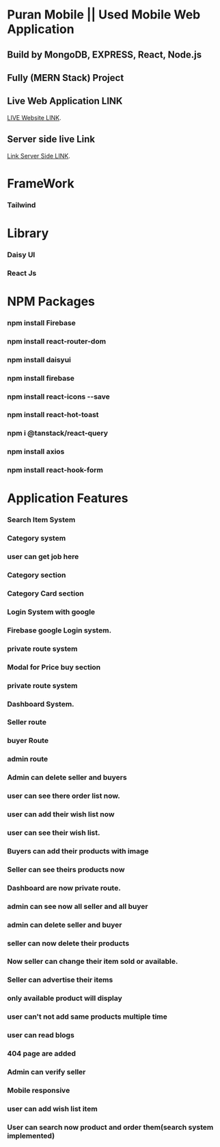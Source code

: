 # Puran Mobile || Used Mobile Web Application 
## Build by MongoDB, EXPRESS, React, Node.js 
## Fully (MERN Stack) Project  

## Live Web Application LINK
 [LIVE Website LINK](https://puran-mobile.web.app).



## Server side live Link

 [Link Server Side LINK](https://puran-mobile-server-side.vercel.app).


# FrameWork
### Tailwind



# Library 
### Daisy UI
### React Js



# NPM  Packages
### npm install Firebase
### npm install react-router-dom
### npm install daisyui
### npm install firebase
### npm install react-icons --save
### npm install react-hot-toast
### npm i @tanstack/react-query
###  npm install axios
### npm install react-hook-form








# Application Features
### Search Item System 
### Category system
### user can get job here
### Category section 
### Category Card section
### Login System with google
### Firebase google Login system.
### private route system
### Modal for Price buy section
### private route system
### Dashboard System.
### Seller route
### buyer Route
### admin route
### Admin can delete seller and buyers
### user can see there order list now.
### user can add their wish list now
### user can see their wish list.
### Buyers can add their products with image
### Seller can see theirs products now
### Dashboard are now private route.
### admin can see now all seller and all buyer
### admin can delete seller and buyer
### seller can now delete their products
### Now seller can change their item sold or available. 
### Seller can advertise their items
### only available product will display
### user can't not add same products multiple time
### user can read blogs
### 404 page are added
### Admin can verify seller
### Mobile responsive
### user can  add wish list item
### User can search now product and order them(search system implemented)
